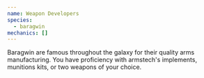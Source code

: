 ```yaml
---
name: Weapon Developers
species:
  - baragwin
mechanics: []
---
```

Baragwin are famous throughout the galaxy for their quality arms manufacturing. You have proficiency with armstech's implements, munitions kits, or two weapons of your choice.

